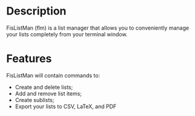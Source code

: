 # Description
FisListMan (flm) is a list manager that allows you to conveniently manage your lists completely from your terminal window.

# Features
FisListMan will contain commands to:
- Create and delete lists;
- Add and remove list items;
- Create sublists;
- Export your lists to CSV, LaTeX, and PDF